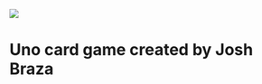 ![](https://upload.wikimedia.org/wikipedia/commons/f/f9/UNO_Logo.svg)
# Uno card game created by Josh Braza
